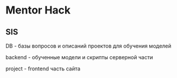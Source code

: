 # Mentor Hack
## SIS
DB - базы вопросов и описаний проектов для обучения моделей

backend - обученные модели и скрипты серверной части

project - frontend часть сайта
